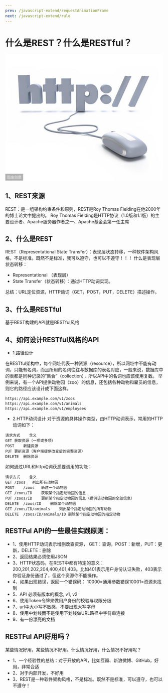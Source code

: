 ```yaml
---
prev: /javascript-extend/requestAnimationFrame
next: /javascript-extend/rule
---
```


# 什么是REST？什么是RESTful？

![logo](../images/common/1.jpg)

## 1、REST来源
REST：是一组架构约束条件和原则，REST是Roy Thomas Fielding在他2000年的博士论文中提出的。 Roy Thomas Fielding是HTTP协议（1.0版和1.1版）的主要设计者、Apache服务器作者之一、Apache基金会第一任主席

## 2、什么是REST
REST（Representational State Transfer）：表现层状态转移，一种软件架构风格，不是标准。既然不是标准，我可以遵守，也可以不遵守！！！ 什么是表现层状态转移：

- Representational （表现层） 
- State Transfer（状态转移）：通过HTTP动词实现。

总结：URL定位资源，HTTP动词（GET，POST，PUT，DELETE）描述操作。

## 3、什么是RESTful

基于REST构建的API就是RESTful风格

## 4、如何设计RESTful风格的API

- 1.路径设计

在RESTful架构中，每个网址代表一种资源（resource），所以网址中不能有动词，只能有名词，而且所用的名词往往与数据库的表名对应，一般来说，数据库中的表都是同种记录的”集合”（collection），所以API中的名词也应该使用复数。 举例来说，有一个API提供动物园（zoo）的信息，还包括各种动物和雇员的信息，则它的路径应该设计成下面这样。

```
https://api.example.com/v1/zoos 
https://api.example.com/v1/animals 
https://api.example.com/v1/employees
```

- 2.HTTP动词设计
对于资源的具体操作类型，由HTTP动词表示，常用的HTTP动词如下：

```
请求方式	含义
GET	获取资源（一项或多项）
POST	新建资源
PUT	更新资源（客户端提供改变后的完整资源）
DELETE	删除资源
```
如何通过URL和http动词获悉要调用的功能：
```
请求方式	含义
GET	/zoos	列出所有动物园
POST	/zoos	新建一个动物园
GET	/zoos/ID	获取某个指定动物园的信息
PUT	/zoos/ID	更新某个指定动物园的信息（提供该动物园的全部信息）
DELETE	/zoos/ID	删除某个动物园
GET	/zoos/ID/animals	列出某个指定动物园的所有动物
DELETE	/zoos/ID/animals/ID	删除某个指定动物园的指定动物
```
## RESTFul API的一些最佳实践原则：
- 1、使用HTTP动词表示增删改查资源， GET：查询，POST：新增，PUT：更新，DELETE：删除
- 2、返回结果必须使用JSON
- 3、HTTP状态码，在REST中都有特定的意义：200,201,202,204,400,401,403。比如401表示用户身份认证失败，403表示你验证身份通过了，但这个资源你不能操作。
- 4、如果出现错误，返回一个错误码： 10000=通用参数错误10001=资源未找到
- 5、API 必须有版本的概念, v1, v2
- 6、使用Token令牌来做用户身份的校验与权限分级
- 7、url中大小写不敏感，不要出现大写字母
- 8、使用中划线而不是使用下划线做URL路径中字符串连接
- 9、有一份漂亮的文档

## RESTFul API好用吗？
某些情况好用，某些情况不好用。什么情况好用，什么情况不好用呢？

- 1、一个经验性的总结：对于开放的API，比如豆瓣、新浪微博、GitHub，好用，非常合适
- 2、对于内部开发，不好用
- 3、REST是一种软件架构风格，不是标准。既然不是标准，可以遵守，也可以不遵守！